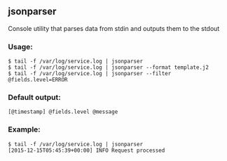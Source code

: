 ##  jsonparser
Console utility that parses data from stdin and outputs them to the stdout

###  Usage:
```
$ tail -f /var/log/service.log | jsonparser
$ tail -f /var/log/service.log | jsonparser --format template.j2
$ tail -f /var/log/service.log | jsonparser --filter @fields.level=ERROR
```

###  Default output:
```
[@timestamp] @fields.level @message
```

###  Example:
```
$ tail -f /var/log/service.log | jsonparser
[2015-12-15T05:45:39+00:00] INFO Request processed
```
